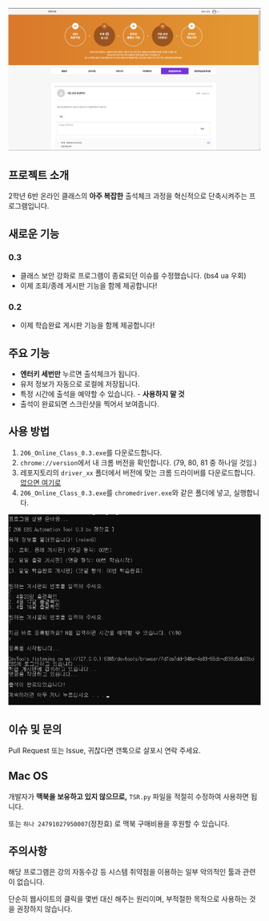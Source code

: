 ![](./img/img2.png)

## 프로젝트 소개
2학년 6반 온라인 클래스의 **아주 복잡한** 출석체크 과정을 혁신적으로 단축시켜주는 프로그램입니다.

## 새로운 기능
### 0.3
- 클래스 보안 강화로 프로그램이 종료되던 이슈를 수정했습니다. (bs4 ua 우회)
- 이제 조회/종례 게시판 기능을 함께 제공합니다!
### 0.2
- 이제 학습완료 게시판 기능을 함께 제공합니다!

## 주요 기능
- **엔터키 세번만** 누르면 출석체크가 됩니다.
- 유저 정보가 자동으로 로컬에 저장됩니다.
- 특정 시간에 출석을 예약할 수 있습니다. - **사용하지 말 것**
- 출석이 완료되면 스크린샷을 찍어서 보여줍니다.

## 사용 방법
1. `206_Online_Class_0.3.exe`를 다운로드합니다.
2. `chrome://version`에서 내 크롬 버전을 확인합니다. (79, 80, 81 중 하나일 것임.)
3. 레포지토리의 `driver_xx` 폴더에서 버전에 맞는 크롬 드라이버를 다운로드합니다. [없으면 여기로](https://sites.google.com/a/chromium.org/chromedriver/home)
4. `206_Online_Class_0.3.exe`를 `chromedriver.exe`와 같은 폴더에 넣고, 실행합니다.

![](./img/img1.png)

## 이슈 및 문의
Pull Request 또는 Issue, 귀찮다면 갠톡으로 살포시 연락 주세요.

## Mac OS
개발자가 **맥북을 보유하고 있지 않으므로,** `TSR.py` 파일을 적절히 수정하여 사용하면 됩니다.

또는 `하나 24791027950007`(정찬효) 로 맥북 구매비용을 후원할 수 있습니다.


## 주의사항
해당 프로그램은 강의 자동수강 등 시스템 취약점을 이용하는 일부 악의적인 툴과 관련이 없습니다. 

단순히 웹사이트의 클릭을 몇번 대신 해주는 원리이며, 부적절한 목적으로 사용하는 것을 권장하지 않습니다.
